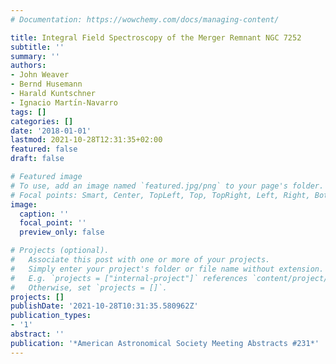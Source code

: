 ```yaml
---
# Documentation: https://wowchemy.com/docs/managing-content/

title: Integral Field Spectroscopy of the Merger Remnant NGC 7252
subtitle: ''
summary: ''
authors:
- John Weaver
- Bernd Husemann
- Harald Kuntschner
- Ignacio Martı́n-Navarro
tags: []
categories: []
date: '2018-01-01'
lastmod: 2021-10-28T12:31:35+02:00
featured: false
draft: false

# Featured image
# To use, add an image named `featured.jpg/png` to your page's folder.
# Focal points: Smart, Center, TopLeft, Top, TopRight, Left, Right, BottomLeft, Bottom, BottomRight.
image:
  caption: ''
  focal_point: ''
  preview_only: false

# Projects (optional).
#   Associate this post with one or more of your projects.
#   Simply enter your project's folder or file name without extension.
#   E.g. `projects = ["internal-project"]` references `content/project/deep-learning/index.md`.
#   Otherwise, set `projects = []`.
projects: []
publishDate: '2021-10-28T10:31:35.580962Z'
publication_types:
- '1'
abstract: ''
publication: '*American Astronomical Society Meeting Abstracts #231*'
---
```

